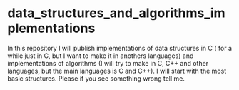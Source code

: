 # data_structures_and_algorithms_implementations
In this repository I will publish implementations of data structures in C ( for a while just in C, but I want to make it in anothers languages) and implementations of algorithms (I will try to make in C, C++ and other languages, but the main languages is C and C++). I will start with the most basic structures.  Please if you see something wrong tell me.
